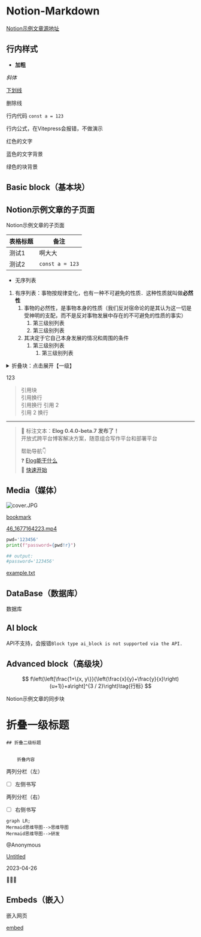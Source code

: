 
# Notion-Markdown


[Notion示例文章源地址](https://1874.notion.site/Notion-0658ee89cadf4d0e9b6adfbb1d953c70)


## 行内样式


- **加粗**


_斜体_


<u>下划线</u>


删除线


行内代码 `const a = 123`


行内公式，在Vitepress会报错，不做演示


红色的文字


蓝色的文字背景


绿色的块背景


## Basic block（基本块）


## Notion示例文章的子页面

Notion示例文章的子页面


| 表格标题 | 备注              |
| ---- | --------------- |
| 测试1  | 啊大大             |
| 测试2  | `const a = 123` |

- 无序列表
1. 有序列表：事物按规律变化，也有一种不可避免的性质．这种性质就叫做**必然性**
    1. 事物的必然性，是事物本身的性质（我们反对宿命论的是其认为这一切是受神明的支配，而不是反对事物发展中存在的不可避免的性质的事实）
        1. 第三级别列表
        2. 第三级别列表
    2. 其决定于它自己本身发展的情况和周围的条件
        1. 第三级别列表
            1. 第三级别列表
<details>
<summary>折叠块：点击展开【一级】</summary>
<details>
<summary>点击展开【二级】</summary>
<details>
<summary>点击展开【三级】</summary>

内容文本


</details>


</details>


</details>


123

> 引用块  
> 引用换行  
> 引用换行
> 引用 2  
> 引用 2 换行

---


> 👏 标注文本：**Elog 0.4.0-beta.7 发布了！**  
> 开放式跨平台博客解决方案，随意组合写作平台和部署平台  
>   
> 帮助导航👇  
> ❓ [Elog能干什么](https://elog.1874.cool/notion/introduce)  
> 🚀 [快速开始](https://elog.1874.cool/notion/start)


## Media（媒体）


![cover.JPG](https://image.1874.cool/moon/cover.JPG)


[bookmark](https://elog.1874.cool)


[46_1677164223.mp4](https://prod-files-secure.s3.us-west-2.amazonaws.com/809b2785-2afd-42d1-9139-e6f17eaa52c1/5999649b-7796-46a0-abd4-2e17b7b607ab/46_1677164223.mp4?X-Amz-Algorithm=AWS4-HMAC-SHA256&X-Amz-Content-Sha256=UNSIGNED-PAYLOAD&X-Amz-Credential=ASIAZI2LB466XLAM7Q6G%2F20250331%2Fus-west-2%2Fs3%2Faws4_request&X-Amz-Date=20250331T161612Z&X-Amz-Expires=3600&X-Amz-Security-Token=IQoJb3JpZ2luX2VjEEAaCXVzLXdlc3QtMiJIMEYCIQD1kYRY7ASDWTjN1fe6XWGE1AEejjS4SAfjRlc8LZ9ZYAIhANWuZp%2F23Y9b1pvwHma7RQ8znc5HLuXxoz7l%2BXWHnzYJKogECKj%2F%2F%2F%2F%2F%2F%2F%2F%2F%2FwEQABoMNjM3NDIzMTgzODA1Igw5PRUjL8r8uTHW4CIq3ANfeuVt6emW1VEAgQ4u8QhkPT1DRvGwmBuyhOdz4fi0YGWCTntcTXo6uHDigvOCddD9nTZW9ERyACHSUdhZjTxRG64G0TA9zg7bzLpHqUC49pojx4XEA%2BenPXSbIIp16E9z0%2FJ%2Bp59B5Snaj8gJ3zCWK1so3imjRulopNaUiaIFhSuXtjocue4LaPT4S7cftJ2P2t6aTvqjogHM6%2FD%2FdN64xZv3LxEYXYyoA1lcMOXrywmkLY%2F0GDi1RJVt6qbXDwnppjiKImZFTirlnGU3H4jO9lU4%2FrV2auUpFIWUvYwBVI9RaafkVMtpm%2FpZlz3s8GPVmpmDemPrhrYBUqVoUjhjT6%2FhqywtMNn5Gmc7YZwqeBDCyTZ4%2Bo6mf1t5ugPKfSuNrTF7gHssG89dSZlmHYb8%2Bm5ERaWgQ0%2F6IuC1raLWz2MpUegxEW0OO%2BDld6WYn9hq3D6jyplyGs6ZuyPHq4zsRVOuJU2MfxCGtoLDgBFNFaMAgcDgMB%2FqbrsbKTFWYAzeprL3hsTiy%2Bag3j0Zz6aqHipgM2gjMX4%2F%2FAfcIABMRZxKBMgWXLqiawrYbAr5T%2BX6yYE3Rk4I12Xnk3b%2Fnn4etIqZiR5KzT356BsYyEILD90ZBSVwsSB3TJTWqzC756q%2FBjqkAZm6UsKitJdkQMCQDXhZoXSznUve9kCY2yY8GnDBjT2NiTkpAhWhzX2w5CSBGkCAnG4GvI4%2FboO7a8CYch6kISdGzMa274BEZcE%2BNu7IMIkmrj4OyEEpI6tkHQ3PzP%2B4J0bFV2G9GWcrK2Sy0pEglbJaYc7el%2BTk310lm4tD63kT4Au8fj%2BUD9s6JhcAdbKiDzngFESDUaZs6rckG4BxB%2FdT7Cdl&X-Amz-Signature=e71cc3884885bc408144d36ba51063030a36a868271d92309dd1750e838437ae&X-Amz-SignedHeaders=host&x-id=GetObject)


```python
pwd='123456'
print(f"password={pwd!r}")

## output:
#password='123456'
```


[example.txt](https://prod-files-secure.s3.us-west-2.amazonaws.com/809b2785-2afd-42d1-9139-e6f17eaa52c1/753c8245-2aea-45de-8a5a-509c105f6236/example.txt?X-Amz-Algorithm=AWS4-HMAC-SHA256&X-Amz-Content-Sha256=UNSIGNED-PAYLOAD&X-Amz-Credential=ASIAZI2LB466XLAM7Q6G%2F20250331%2Fus-west-2%2Fs3%2Faws4_request&X-Amz-Date=20250331T161612Z&X-Amz-Expires=3600&X-Amz-Security-Token=IQoJb3JpZ2luX2VjEEAaCXVzLXdlc3QtMiJIMEYCIQD1kYRY7ASDWTjN1fe6XWGE1AEejjS4SAfjRlc8LZ9ZYAIhANWuZp%2F23Y9b1pvwHma7RQ8znc5HLuXxoz7l%2BXWHnzYJKogECKj%2F%2F%2F%2F%2F%2F%2F%2F%2F%2FwEQABoMNjM3NDIzMTgzODA1Igw5PRUjL8r8uTHW4CIq3ANfeuVt6emW1VEAgQ4u8QhkPT1DRvGwmBuyhOdz4fi0YGWCTntcTXo6uHDigvOCddD9nTZW9ERyACHSUdhZjTxRG64G0TA9zg7bzLpHqUC49pojx4XEA%2BenPXSbIIp16E9z0%2FJ%2Bp59B5Snaj8gJ3zCWK1so3imjRulopNaUiaIFhSuXtjocue4LaPT4S7cftJ2P2t6aTvqjogHM6%2FD%2FdN64xZv3LxEYXYyoA1lcMOXrywmkLY%2F0GDi1RJVt6qbXDwnppjiKImZFTirlnGU3H4jO9lU4%2FrV2auUpFIWUvYwBVI9RaafkVMtpm%2FpZlz3s8GPVmpmDemPrhrYBUqVoUjhjT6%2FhqywtMNn5Gmc7YZwqeBDCyTZ4%2Bo6mf1t5ugPKfSuNrTF7gHssG89dSZlmHYb8%2Bm5ERaWgQ0%2F6IuC1raLWz2MpUegxEW0OO%2BDld6WYn9hq3D6jyplyGs6ZuyPHq4zsRVOuJU2MfxCGtoLDgBFNFaMAgcDgMB%2FqbrsbKTFWYAzeprL3hsTiy%2Bag3j0Zz6aqHipgM2gjMX4%2F%2FAfcIABMRZxKBMgWXLqiawrYbAr5T%2BX6yYE3Rk4I12Xnk3b%2Fnn4etIqZiR5KzT356BsYyEILD90ZBSVwsSB3TJTWqzC756q%2FBjqkAZm6UsKitJdkQMCQDXhZoXSznUve9kCY2yY8GnDBjT2NiTkpAhWhzX2w5CSBGkCAnG4GvI4%2FboO7a8CYch6kISdGzMa274BEZcE%2BNu7IMIkmrj4OyEEpI6tkHQ3PzP%2B4J0bFV2G9GWcrK2Sy0pEglbJaYc7el%2BTk310lm4tD63kT4Au8fj%2BUD9s6JhcAdbKiDzngFESDUaZs6rckG4BxB%2FdT7Cdl&X-Amz-Signature=9de520ed9da7020d72aae548b96b0eeb5da38e7a45152b6cf16f327c28e51600&X-Amz-SignedHeaders=host&x-id=GetObject)


## DataBase（数据库）


数据库


## AI block


API不支持，会报错`Block type ai_block is not supported via the API.`


## Advanced block（高级块）


$$
f\left(\left[\frac{1+\{x, y\}}{\left(\frac{x}{y}+\frac{y}{x}\right)(u+1)}+a\right]^{3 / 2}\right)\tag{行标}
$$


Notion示例文章的同步块


# 折叠一级标题


    ## 折叠二级标题


        折叠内容


两列分栏（左）

- [ ] 左侧书写

两列分栏（右）

- [ ] 右侧书写

```mermaid
graph LR;
Mermaid思维导图-->思维导图
Mermaid思维导图-->研发
```


@Anonymous 


[Untitled](https://www.notion.so/f478ef37c82a41f1b7a59c195b043831) 


2023-04-26 


🚀🔥🐸


## Embeds（嵌入）


嵌入网页


[embed](https://elog.1874.cool)

